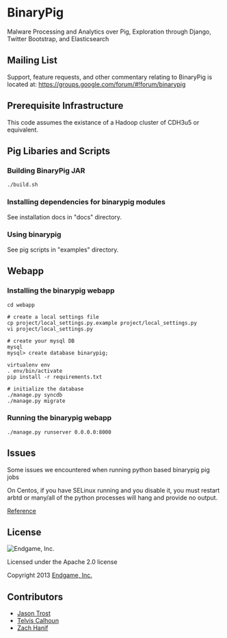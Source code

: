 BinaryPig
========

Malware Processing and Analytics over Pig, Exploration through Django, Twitter Bootstrap, and Elasticsearch

## Mailing List

Support, feature requests, and other commentary relating to BinaryPig is located at: https://groups.google.com/forum/#!forum/binarypig

## Prerequisite Infrastructure

This code assumes the existance of a Hadoop cluster of CDH3u5 or equivalent.

## Pig Libaries and Scripts

### Building BinaryPig JAR

    ./build.sh

### Installing dependencies for binarypig modules

See installation docs in "docs" directory.

### Using binarypig

See pig scripts in "examples" directory.

## Webapp

### Installing the binarypig webapp

    cd webapp

    # create a local settings file
    cp project/local_settings.py.example project/local_settings.py
    vi project/local_settings.py

    # create your mysql DB
    mysql
    mysql> create database binarypig;

    virtualenv env
    . env/bin/activate
    pip install -r requirements.txt

    # initialize the database
    ./manage.py syncdb
    ./manage.py migrate

### Running the binarypig webapp

    ./manage.py runserver 0.0.0.0:8000

## Issues

Some issues we encountered when running python based binarypig pig jobs

On Centos, if you have SELinux running and you disable it, you must restart arbtd or many/all of
the python processes will hang and provide no output.

[Reference](http://stackoverflow.com/questions/13790475/python-wont-exit-when-called-with-absolute-path-from-cron-or-subshell)

## License

![Endgame, Inc.](http://www.endgame.com/images/navlogo.png)

Licensed under the Apache 2.0 license

Copyright 2013 [Endgame, Inc.](http://www.endgame.com/)

## Contributors

 - [Jason Trost](https://github.com/jt6211/)
 - [Telvis Calhoun](https://github.com/telvis07/)
 - [Zach Hanif](https://github.com/zhanif3/)
